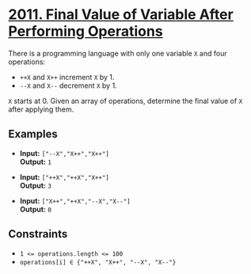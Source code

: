 # [2011. Final Value of Variable After Performing Operations](https://leetcode.com/problems/final-value-of-variable-after-performing-operations/description)

There is a programming language with only one variable `X` and four operations:

- `++X` and `X++` increment `X` by 1.
- `--X` and `X--` decrement `X` by 1.

`X` starts at 0. Given an array of operations, determine the final value of `X` after applying them.

## Examples

- **Input:** `["--X","X++","X++"]`  
  **Output:** `1`

- **Input:** `["++X","++X","X++"]`  
  **Output:** `3`

- **Input:** `["X++","++X","--X","X--"]`  
  **Output:** `0`

## Constraints

- `1 <= operations.length <= 100`
- `operations[i] ∈ {"++X", "X++", "--X", "X--"}`
